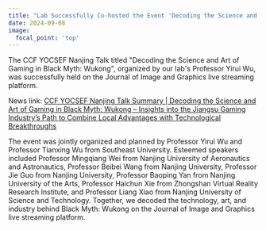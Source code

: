 ```yaml
---
title: "Lab Successfully Co-hosted the Event 'Decoding the Science and Art of Gaming in Black Myth: Wukong' on the Journal of Image and Graphics Live Streaming Platform"
date: 2024-09-08
image:
  focal_point: 'top'
---
```


The CCF YOCSEF Nanjing Talk titled "Decoding the Science and Art of Gaming in Black Myth: Wukong", organized by our lab's Professor Yirui Wu, was successfully held on the Journal of Image and Graphics live streaming platform.

<!--more-->
News link: [CCF YOCSEF Nanjing Talk Summary | Decoding the Science and Art of Gaming in Black Myth: Wukong – Insights into the Jiangsu Gaming Industry’s Path to Combine Local Advantages with Technological Breakthroughs](https://mp.weixin.qq.com/s/0PS0wZOi6oszXHGU9cpNTw)

The event was jointly organized and planned by Professor Yirui Wu and Professor Tianxing Wu from Southeast University. Esteemed speakers included Professor Mingqiang Wei from Nanjing University of Aeronautics and Astronautics, Professor Beibei Wang from Nanjing University, Professor Jie Guo from Nanjing University, Professor Baoping Yan from Nanjing University of the Arts, Professor Haichun Xie from Zhongshan Virtual Reality Research Institute, and Professor Liang Xiao from Nanjing University of Science and Technology. Together, we decoded the technology, art, and industry behind Black Myth: Wukong on the Journal of Image and Graphics live streaming platform.